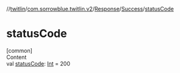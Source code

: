 //[twitlin](../../../index.md)/[com.sorrowblue.twitlin.v2](../../index.md)/[Response](../index.md)/[Success](index.md)/[statusCode](status-code.md)



# statusCode  
[common]  
Content  
val [statusCode](status-code.md): [Int](https://kotlinlang.org/api/latest/jvm/stdlib/kotlin/-int/index.html) = 200  



